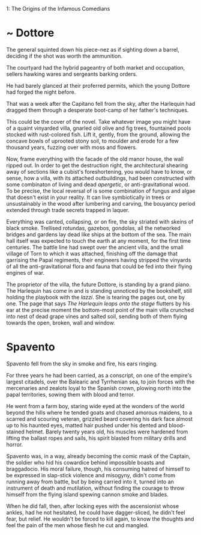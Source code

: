 1: The Origins of the Infamous Comedians

# ~ Dottore 

The general squinted down his piece-nez as if sighting down a barrel, deciding if the shot was worth the ammunition. 

The courtyard had the hybrid pageantry of both market and occupation, sellers hawking wares and sergeants barking orders. 

He had barely glanced at their proferred permits, which the young Dottore had forged the night before. 

<!--  -->

That was a week after the Capitano fell from the sky, after the Harlequin had dragged them through a desperate boot-camp of her father's techniques.

<!-- I might remove this from future versions. 

There is some debate about what the greatest performance of the Comici Malfamati was. At the floating palace of Versaille, or the other, larger, much stranger performance. One thing the author of this text believes, and would like to come through, is that art, theatrical, musical, or novelistic, is useful. Rather than evalauting a performance on some kind of arbitrary, objective, or formal scale, one can evaluate


# Dottore

-->

This could be the cover of the novel. Take whatever image you might have of a quaint vinyarded villa, gnarled old olive and fig trees, fountained pools stocked with rust-colored fish.  <!--too many adjectives-->Lift it, gently, from the ground, allowing the concave bowls of uprooted stony soil, to moulder and erode for a few thousand years, fuzzing over with moss and flowers. 

<!--
You can imagine feeding such a description into an AI generator. Just think, the image in a reader's mind, imagining an algorithmic rendering of the above paragraph, couldn't have existed a year ago, and to the reader a year from now, the picture they would have of a "robot" mind's picturing the scene is unimaginable to us.
-->

Now, frame everything with the facade of the old manor house, the wall ripped out. In order to get the destruction right, the architectural shearing away of sections like a cubist's foreshortening, you would have to know, or sense, how a villa, with its attached outbuildings, had been constructed with some combinaton of living and dead *apergetic*, or anti-gravitational wood. To be precise, the local reversal of  is some combination of fungus and algae that doesn't exist in your reality. It can live symbiotically in trees or unsustainably in the wood after lumbering and carving, the bouyancy period extended through trade secrets trapped in laquer. 

Everything was canted, collapsing, or on fire, the sky striated with skeins of black smoke. Trellised rotundas, gazebos, gondolas, all the networked bridges and gardens lay dead like ships at the bottom of the sea. The main hall itself was expected to touch the earth at any moment, for the first time centuries. The battle line had swept over the ancient villa, and the small village of Torn to which it was attached, finishing off the damage that garrising the Papal regiments, their engineers having stripped the vinyards of all the anti-gravitational flora and fauna that could be fed into their flying engines of war.

The proprietor of the villa, the future Dottore, is standing by a grand piano. The Harlequin has come in and is standing unnoticed by the bookshelf, still holding the playbook with the *lazzi*. She is tearing the pages out, one by one. The page that says *The Harlequin leaps onto the stage* flutters by his ear at the precise moment the bottom-most point of the main villa crunched into nest of dead grape vines and salted soil, sending both of them flying towards the open, broken, wall and window.


# Spavento 

Spavento fell from the sky in smoke and fire, his ears ringing.

For three years he had been carried, as a conscript, on one of the empire's largest citadels, over the Balearic and Tyrrhenian sea, to join forces with the mercenaries and zealots loyal to the Spanish crown, plowing north into the papal territories, sowing them with blood and terror.

He went from a farm boy, staring wide eyed at the wonders of the world beyond the hills where he tended goats and chased amorous maidens, to a scarred and scouring veteran, grizzled beard covering his dark face almost up to his haunted eyes, matted hair pushed under his dented and blood-stained helmet. Barely twenty years old, his muscles were hardened from lifting the ballast ropes and sails, his spirit blasted from military drills and horror.

Spavento was, in a way, already becoming the comic mask of the Captain, the  soldier who hid his cowardice behind impossible boasts and braggadocio. His moral failure, though, his consuming hatred of himself to be expressed in slap-stick violence and misogyny, didn't come from running away from battle, but by being carried into it, turned into an instrument of death and mutilation, without finding the courage to throw himself from the flying island spewing cannon smoke and blades.

When he did fall, then, after locking eyes with the ascensionist whose ankles, had he not hesitated, he could have dagger-sliced, he didn't feel fear, but relief. He wouldn't be forced to kill again, to know the thoughts and feel the pain of the men whose flesh he cut and mangled. 
